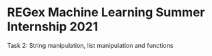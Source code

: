 <h1>REGex Machine Learning Summer Internship 2021</h1>
Task 2: String manipulation, list manipulation and functions
